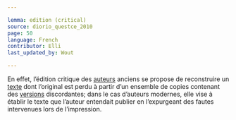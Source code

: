 ```yaml
---

lemma: edition (critical)
source: diorio_questce_2010
page: 50
language: French
contributor: Elli
last_updated_by: Wout

---
```


En effet, l’édition critique des [auteurs](author.html) anciens se propose de reconstruire un [texte](text.html) dont l’original est perdu à partir d’un ensemble de copies contenant des [versions](version.html) discordantes; dans le cas d’auteurs modernes, elle vise à établir le texte que l’auteur entendait publier en l’expurgeant des fautes intervenues lors de l’impression.
